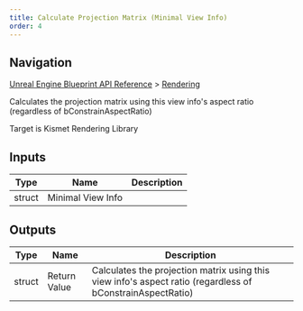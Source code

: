 ```yaml
---
title: Calculate Projection Matrix (Minimal View Info)
order: 4
---
```

## Navigation

[Unreal Engine Blueprint API Reference](https://dev.epicgames.com/documentation/en-us/unreal-engine/BlueprintAPI) > [Rendering](https://dev.epicgames.com/documentation/en-us/unreal-engine/BlueprintAPI/Rendering)

Calculates the projection matrix using this view info's aspect ratio (regardless of bConstrainAspectRatio)

Target is Kismet Rendering Library

## Inputs

| Type | Name | Description |
| --- | --- | --- |
| struct | Minimal View Info |  |

## Outputs

| Type | Name | Description |
| --- | --- | --- |
| struct | Return Value | Calculates the projection matrix using this view info's aspect ratio (regardless of bConstrainAspectRatio) |
